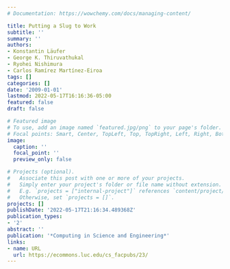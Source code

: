 ```yaml
---
# Documentation: https://wowchemy.com/docs/managing-content/

title: Putting a Slug to Work
subtitle: ''
summary: ''
authors:
- Konstantin Läufer
- George K. Thiruvathukal
- Ryohei Nishimura
- Carlos Ramírez Martínez-Eiroa
tags: []
categories: []
date: '2009-01-01'
lastmod: 2022-05-17T16:16:36-05:00
featured: false
draft: false

# Featured image
# To use, add an image named `featured.jpg/png` to your page's folder.
# Focal points: Smart, Center, TopLeft, Top, TopRight, Left, Right, BottomLeft, Bottom, BottomRight.
image:
  caption: ''
  focal_point: ''
  preview_only: false

# Projects (optional).
#   Associate this post with one or more of your projects.
#   Simply enter your project's folder or file name without extension.
#   E.g. `projects = ["internal-project"]` references `content/project/deep-learning/index.md`.
#   Otherwise, set `projects = []`.
projects: []
publishDate: '2022-05-17T21:16:34.489368Z'
publication_types:
- '2'
abstract: ''
publication: '*Computing in Science and Engineering*'
links:
- name: URL
  url: https://ecommons.luc.edu/cs_facpubs/23/
---
```

